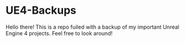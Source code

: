 # UE4-Backups
Hello there! This is a repo fuiled with a backup of my important Unreal Engine 4 projects. Feel free to look around!
